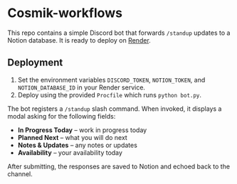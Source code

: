 # Cosmik-workflows

This repo contains a simple Discord bot that forwards `/standup` updates to a Notion database. It is ready to deploy on [Render](https://render.com).

## Deployment

1. Set the environment variables `DISCORD_TOKEN`, `NOTION_TOKEN`, and `NOTION_DATABASE_ID` in your Render service.
2. Deploy using the provided `Procfile` which runs `python bot.py`.

The bot registers a `/standup` slash command. When invoked, it displays a modal asking for the following fields:

- **In Progress Today** – work in progress today
- **Planned Next** – what you will do next
- **Notes & Updates** – any notes or updates
- **Availability** – your availability today

After submitting, the responses are saved to Notion and echoed back to the channel.
